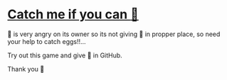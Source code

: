 # [Catch me if you can :egg:](https://pratikh.github.io/catch-my-eggs/)

:chicken: is very angry on its owner so its not giving :egg: in propper place, so need your help to catch eggs!!...

Try out this game and give :stars: in GitHub. 

Thank you :pray:
